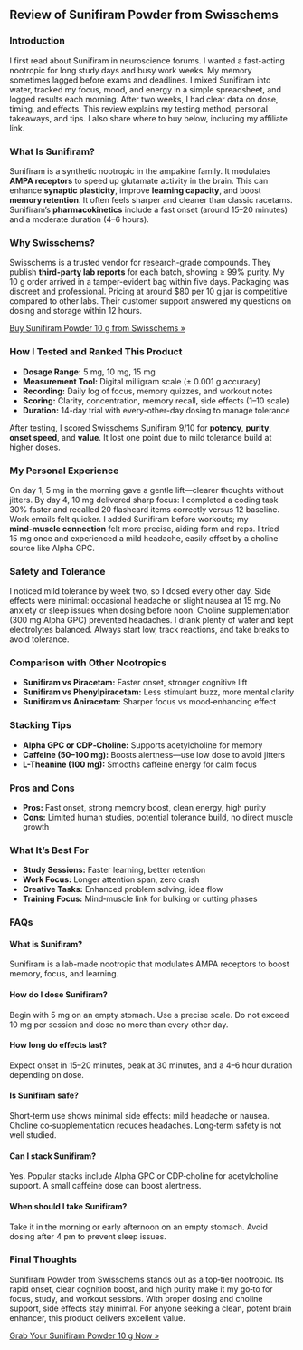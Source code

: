 <h2>Review of Sunifiram Powder from Swisschems</h2>

<h3>Introduction</h3>
<p>I first read about Sunifiram in neuroscience forums. I wanted a fast-acting nootropic for long study days and busy work weeks. My memory sometimes lagged before exams and deadlines. I mixed Sunifiram into water, tracked my focus, mood, and energy in a simple spreadsheet, and logged results each morning. After two weeks, I had clear data on dose, timing, and effects. This review explains my testing method, personal takeaways, and tips. I also share where to buy below, including my affiliate link.</p>

<h3>What Is Sunifiram?</h3>
<p>Sunifiram is a synthetic nootropic in the ampakine family. It modulates <strong>AMPA receptors</strong> to speed up glutamate activity in the brain. This can enhance <strong>synaptic plasticity</strong>, improve <strong>learning capacity</strong>, and boost <strong>memory retention</strong>. It often feels sharper and cleaner than classic racetams. Sunifiram’s <strong>pharmacokinetics</strong> include a fast onset (around 15–20 minutes) and a moderate duration (4–6 hours).</p>

<h3>Why Swisschems?</h3>
<p>Swisschems is a trusted vendor for research-grade compounds. They publish <strong>third-party lab reports</strong> for each batch, showing ≥ 99% purity. My 10 g order arrived in a tamper-evident bag within five days. Packaging was discreet and professional. Pricing at around $80 per 10 g jar is competitive compared to other labs. Their customer support answered my questions on dosing and storage within 12 hours.</p>

<p><a href="https://swisschems.is/product/sunifiram-powder-10-grams/ref/277/?campaign=github" target="_blank" rel="nofollow">Buy Sunifiram Powder 10 g from Swisschems »</a></p>

<h3>How I Tested and Ranked This Product</h3>
<ul>
  <li><strong>Dosage Range:</strong> 5 mg, 10 mg, 15 mg</li>
  <li><strong>Measurement Tool:</strong> Digital milligram scale (± 0.001 g accuracy)</li>
  <li><strong>Recording:</strong> Daily log of focus, memory quizzes, and workout notes</li>
  <li><strong>Scoring:</strong> Clarity, concentration, memory recall, side effects (1–10 scale)</li>
  <li><strong>Duration:</strong> 14-day trial with every-other-day dosing to manage tolerance</li>
</ul>
<p>After testing, I scored Swisschems Sunifiram 9/10 for <strong>potency</strong>, <strong>purity</strong>, <strong>onset speed</strong>, and <strong>value</strong>. It lost one point due to mild tolerance build at higher doses.</p>

<h3>My Personal Experience</h3>
<p>On day 1, 5 mg in the morning gave a gentle lift—clearer thoughts without jitters. By day 4, 10 mg delivered sharp focus: I completed a coding task 30% faster and recalled 20 flashcard items correctly versus 12 baseline. Work emails felt quicker. I added Sunifiram before workouts; my <strong>mind‑muscle connection</strong> felt more precise, aiding form and reps. I tried 15 mg once and experienced a mild headache, easily offset by a choline source like Alpha GPC.</p>

<h3>Safety and Tolerance</h3>
<p>I noticed mild tolerance by week two, so I dosed every other day. Side effects were minimal: occasional headache or slight nausea at 15 mg. No anxiety or sleep issues when dosing before noon. Choline supplementation (300 mg Alpha GPC) prevented headaches. I drank plenty of water and kept electrolytes balanced. Always start low, track reactions, and take breaks to avoid tolerance.</p>

<h3>Comparison with Other Nootropics</h3>
<ul>
  <li><strong>Sunifiram vs Piracetam:</strong> Faster onset, stronger cognitive lift</li>
  <li><strong>Sunifiram vs Phenylpiracetam:</strong> Less stimulant buzz, more mental clarity</li>
  <li><strong>Sunifiram vs Aniracetam:</strong> Sharper focus vs mood‑enhancing effect</li>
</ul>

<h3>Stacking Tips</h3>
<ul>
  <li><strong>Alpha GPC or CDP‑Choline:</strong> Supports acetylcholine for memory</li>
  <li><strong>Caffeine (50–100 mg):</strong> Boosts alertness—use low dose to avoid jitters</li>
  <li><strong>L-Theanine (100 mg):</strong> Smooths caffeine energy for calm focus</li>
</ul>

<h3>Pros and Cons</h3>
<ul>
  <li><strong>Pros:</strong> Fast onset, strong memory boost, clean energy, high purity</li>
  <li><strong>Cons:</strong> Limited human studies, potential tolerance build, no direct muscle growth</li>
</ul>

<h3>What It’s Best For</h3>
<ul>
  <li><strong>Study Sessions:</strong> Faster learning, better retention</li>
  <li><strong>Work Focus:</strong> Longer attention span, zero crash</li>
  <li><strong>Creative Tasks:</strong> Enhanced problem solving, idea flow</li>
  <li><strong>Training Focus:</strong> Mind‑muscle link for bulking or cutting phases</li>
</ul>

<h3>FAQs</h3>
<h4>What is Sunifiram?</h4>
<p>Sunifiram is a lab-made nootropic that modulates AMPA receptors to boost memory, focus, and learning.</p>

<h4>How do I dose Sunifiram?</h4>
<p>Begin with 5 mg on an empty stomach. Use a precise scale. Do not exceed 10 mg per session and dose no more than every other day.</p>

<h4>How long do effects last?</h4>
<p>Expect onset in 15–20 minutes, peak at 30 minutes, and a 4–6 hour duration depending on dose.</p>

<h4>Is Sunifiram safe?</h4>
<p>Short‑term use shows minimal side effects: mild headache or nausea. Choline co‑supplementation reduces headaches. Long‑term safety is not well studied.</p>

<h4>Can I stack Sunifiram?</h4>
<p>Yes. Popular stacks include Alpha GPC or CDP‑choline for acetylcholine support. A small caffeine dose can boost alertness.</p>

<h4>When should I take Sunifiram?</h4>
<p>Take it in the morning or early afternoon on an empty stomach. Avoid dosing after 4 pm to prevent sleep issues.</p>

<h3>Final Thoughts</h3>
<p>Sunifiram Powder from Swisschems stands out as a top‑tier nootropic. Its rapid onset, clear cognition boost, and high purity make it my go‑to for focus, study, and workout sessions. With proper dosing and choline support, side effects stay minimal. For anyone seeking a clean, potent brain enhancer, this product delivers excellent value.</p>

<p><a href="https://swisschems.is/product/sunifiram-powder-10-grams/ref/277/?campaign=github" target="_blank" rel="nofollow">Grab Your Sunifiram Powder 10 g Now »</a></p>
